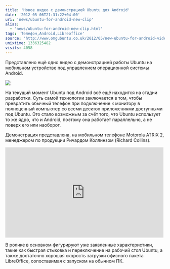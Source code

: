 ```yaml
---
title: 'Новое видео с демонстрацией Ubuntu для Android'
date: '2012-05-06T21:31:22+04:00'
uri: 'news/ubuntu-for-android-new-clip'
alias: 
  - 'news/ubuntu-for-android-new-clip.html'
tags: 'Телефон,Android,Libreoffice'
source: 'http://www.omgubuntu.co.uk/2012/05/new-ubuntu-for-android-video-demo-appears-online/'
unixtime: 1336325482
visits: 4058
---
```

Представлено ещё одно видео с демонстрацией работы Ubuntu на мобильном устройстве под управлением операционной системы Android.

[![](img/2012/05/06/21-00/android-hero-6917946083-o.jpg)](img/2012/05/06/21-00/android-hero-6917946083-o.jpg)

На текущий момент Ubuntu под Android всё ещё находится на стадии разработки. Суть самой технологии заключается в том, чтобы превратить обычный телефон при подключение к монитору в полноценный компьютер со всеми десктоп приложениями доступными под Ubuntu. Это стало возможным за счёт того, что Ubuntu использует то же ядро, что и Android, поэтому она работает параллельно, а не поверх его или наоборот.

Демонстрация представлена, на мобильном телефоне Motorola ATRIX 2, менеджером по продукции Ричардом Коллинзом (Richard Collins).

<iframe width="500" height="284" src="https://www.youtube.com/embed/wzc0uMXGFBY" frameborder="0" allowfullscreen=""></iframe> 

В ролике в основном фигурируют уже заявленные характеристики, такие как быстрая стыковка и переключение на рабочий стол Ubuntu, а также достаточно хорошая скорость загрузки офисного пакета LibreOffice, сопоставимая с запуском на обычном ПК.

